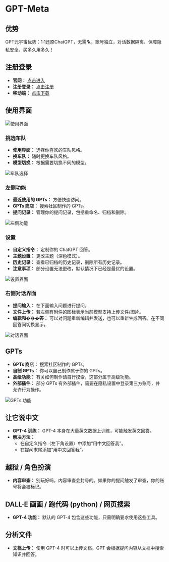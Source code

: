 # GPT-Meta

## 优势
GPT元宇宙优势：1:1还原ChatGPT，无需🪜，账号独立，对话数据隔离、保障隐私安全，买多久用多久！

## 注册登录
- **官网：** [点击进入](https://www.mygptmeta.com/)
- **注册登录：** [点击注册](https://www.mygptmeta.com/signup)
- **移动端：** [点击下载](https://blueios.com/)

## 使用界面

![使用界面](https://doc.blueshirtai.com/~gitbook/image?url=https:%2F%2F3289779518-files.gitbook.io%2F%7E%2Ffiles%2Fv0%2Fb%2Fgitbook-x-prod.appspot.com%2Fo%2Fspaces%252FaNyjUf6fLHNYQkGlpUJa%252Fuploads%252FRPpr3oHkDco8lqLis3e0%252Fa768f784451e28f53878d42d909c2c0.png%3Falt=media%26token=64a08ab5-6bd5-4705-be0f-086776f931cf&width=400&dpr=2&quality=100&sign=af696933fdcddde6b22d0e647aaae90b089668445ad3f0ccfa9034f692476ba0)

### 挑选车队
- **使用界面：** 选择你喜欢的车队风格。
- **换车队：** 随时更换车队风格。
- **模型切换：** 根据需要切换不同的模型。

![车队选择](https://doc.blueshirtai.com/~gitbook/image?url=https:%2F%2F3289779518-files.gitbook.io%2F%7E%2Ffiles%2Fv0%2Fb%2Fgitbook-x-prod.appspot.com%2Fo%2Fspaces%252FaNyjUf6fLHNYQkGlpUJa%252Fuploads%252FflgOqoydyLqwMhOzMLoU%252Fimage.png%3Falt=media%26token=d762cdf1-32d6-429a-ab35-69fecf1c6c69&width=400&dpr=2&quality=100&sign=088c003ac6620009c7ddd9f5478a2490e52e75b24d1f68ca241b63e92f6df01f)

### 左侧功能
- **最近使用的 GPTs：** 方便快速访问。
- **GPTs 商店：** 搜索社区制作的 GPTs。
- **提问记录：** 管理你的提问记录，包括重命名、归档和删除。

![左侧功能](https://doc.blueshirtai.com/~gitbook/image?url=https:%2F%2F3289779518-files.gitbook.io%2F%7E%2Ffiles%2Fv0%2Fb%2Fgitbook-x-prod.appspot.com%2Fo%2Fspaces%252FaNyjUf6fLHNYQkGlpUJa%252Fuploads%252FYQNJ2RrYXh8kZYtLtp7W%252Fimage.png%3Falt=media%26token=ecf25cda-11ad-4a4c-90b6-8cff7d7d3dbf&width=400&dpr=2&quality=100&sign=71b49253e7ded30672e99f1c6d95d0fee04fc5f37e5c1b98e4170b1f2de55dff)

### 设置
- **自定义指令：** 定制你的 ChatGPT 回答。
- **主题设置：** 更改主题（深色模式）。
- **历史记录：** 查看已归档的历史记录，删除所有历史记录。
- **注意事项：** 部分设置无法更改，默认情况下已经是最优的设置。

![设置界面](https://doc.blueshirtai.com/~gitbook/image?url=https:%2F%2F3289779518-files.gitbook.io%2F%7E%2Ffiles%2Fv0%2Fb%2Fgitbook-x-prod.appspot.com%2Fo%2Fspaces%252FaNyjUf6fLHNYQkGlpUJa%252Fuploads%252FUjNAa5htZu5erLxpvWZH%252Fimage.png%3Falt=media%26token=90f90140-e7c8-4e4e-9b62-b78f9d50dc88&width=400&dpr=2&quality=100&sign=bc6a57a33d8239d1d3326a5c4114de43b497ac4b15c67a00efc782a4fbebfcdc)

### 右侧对话界面
- **提问输入：** 在下面输入问题进行提问。
- **文件上传：** 若左侧有附件的图标表示当前模型支持上传文件/图片。
- **编辑和���答：** 可以对问题重新编辑并发送，也可以重新生成回答。在不同回答间切换显示。

![对话界面](https://doc.blueshirtai.com/~gitbook/image?url=https:%2F%2F3289779518-files.gitbook.io%2F%7E%2Ffiles%2Fv0%2Fb%2Fgitbook-x-prod.appspot.com%2Fo%2Fspaces%252FaNyjUf6fLHNYQkGlpUJa%252Fuploads%252FNvrhG0ciM0Fw4jkgB4gO%252Fimage.png%3Falt=media%26token=24b938dd-5462-4705-bc2e-64b97e4602bc&width=400&dpr=2&quality=100&sign=13410fd93ec34ca8a9f6ce51c8c00afc1f058773665ae8f54a18c33e38b5a10c)

## GPTs
- **GPTs 商店：** 搜索社区制作的 GPTs。
- **自制 GPTs：** 你可以自己制作属于你的 GPTs。
- **高级功能：** 有关如何制作请自行摸索，这部分属于高级功能。
- **外部插件：** 部分 GPTs 有外部插件，需要在隐私设置中登录第三方账号，并允许行为操作。

![GPTs 功能](https://doc.blueshirtai.com/~gitbook/image?url=https:%2F%2F3289779518-files.gitbook.io%2F%7E%2Ffiles%2Fv0%2Fb%2Fgitbook-x-prod.appspot.com%2Fo%2Fspaces%252FaNyjUf6fLHNYQkGlpUJa%252Fuploads%252FO0f1O0bnI2qzNC5urLPP%252Fimage.png%3Falt=media%26token=8d5f3121-640c-4206-813a-2493f029f541&width=400&dpr=2&quality=100&sign=e88dc4683785a70f475cf4e01256282e213fc51d4965c7c78f1ef06137ee5e46)

## 让它说中文
- **GPT-4 训练：** GPT-4 本身在大量英文数据上训练，可能触发英文回答。
- **解决方法：**
  - 在自定义指令（左下角设置）中添加“用中文回答我”。
  - 在提问末尾添加“用中文回答我”。

## 越狱 / 角色扮演
- **内容审查：** 别玩好吗，内容审查会封号的。如果你的提问触发了审查，你的账号将会被标记。

## DALL·E 画画 / 跑代码 (python) / 网页搜索
- **GPT-4 功能：** 默认的 GPT-4 包含这些功能，只需明确要求使用这些工具。

## 分析文件
- **文档上传：** 使用 GPT-4 时可以上传文档。GPT 会根据提问内容从文档中搜索知识并回答。
